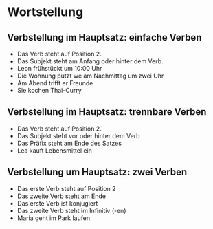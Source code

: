 # Wortstellung
## Verbstellung im Hauptsatz: einfache Verben

* Das Verb steht auf Position 2.
* Das Subjekt steht am Anfang oder hinter dem Verb.
* Leon frühstückt um 10:00 Uhr
* Die Wohnung putzt we am Nachmittag um zwei Uhr
* Am Abend trifft er Freunde
* Sie kochen Thai-Curry

## Verbstellung im Hauptsatz: trennbare Verben

* Das Verb steht auf Position 2.
* Das Subjekt steht vor oder hinter dem Verb
* Das Präfix steht am Ende des Satzes
* Lea kauft Lebensmittel ein

## Verbstellung um Hauptsatz: zwei Verben

* Das erste Verb steht auf Position 2
* Das zweite Verb steht am Ende
* Das erste Verb ist konjugiert
* Das zweite Verb steht im Infinitiv (-en)
* Maria geht im Park laufen